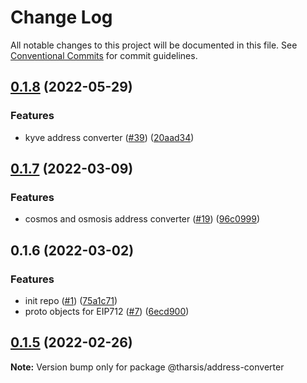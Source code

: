 # Change Log

All notable changes to this project will be documented in this file.
See [Conventional Commits](https://conventionalcommits.org) for commit guidelines.

## [0.1.8](https://github.com/tharsis/evmosjs/compare/@tharsis/address-converter@0.1.7...@tharsis/address-converter@0.1.8) (2022-05-29)

### Features

* kyve address converter ([#39](https://github.com/tharsis/evmosjs/issues/39)) ([20aad34](https://github.com/tharsis/evmosjs/commit/20aad344eab10a0d3377341a7651881b9ec0b591))

## [0.1.7](https://github.com/tharsis/evmosjs/compare/@tharsis/address-converter@0.1.6...@tharsis/address-converter@0.1.7) (2022-03-09)

### Features

* cosmos and osmosis address converter ([#19](https://github.com/tharsis/evmosjs/issues/19)) ([96c0999](https://github.com/tharsis/evmosjs/commit/96c0999b2b7b9c00a1be5b8d1f94587d5a22274a))

## 0.1.6 (2022-03-02)

### Features

* init repo ([#1](https://github.com/tharsis/evmosjs/issues/1)) ([75a1c71](https://github.com/tharsis/evmosjs/commit/75a1c71af1e48216139554f375151e167d3ff87f))
* proto objects for EIP712 ([#7](https://github.com/tharsis/evmosjs/issues/7)) ([6ecd900](https://github.com/tharsis/evmosjs/commit/6ecd9004f081c6a70b80d903878877d378ff6c75))

## [0.1.5](https://github.com/tharsis/evmosjs/compare/@tharsis/address-converter@0.1.2...@tharsis/address-converter@0.1.5) (2022-02-26)

**Note:** Version bump only for package @tharsis/address-converter
